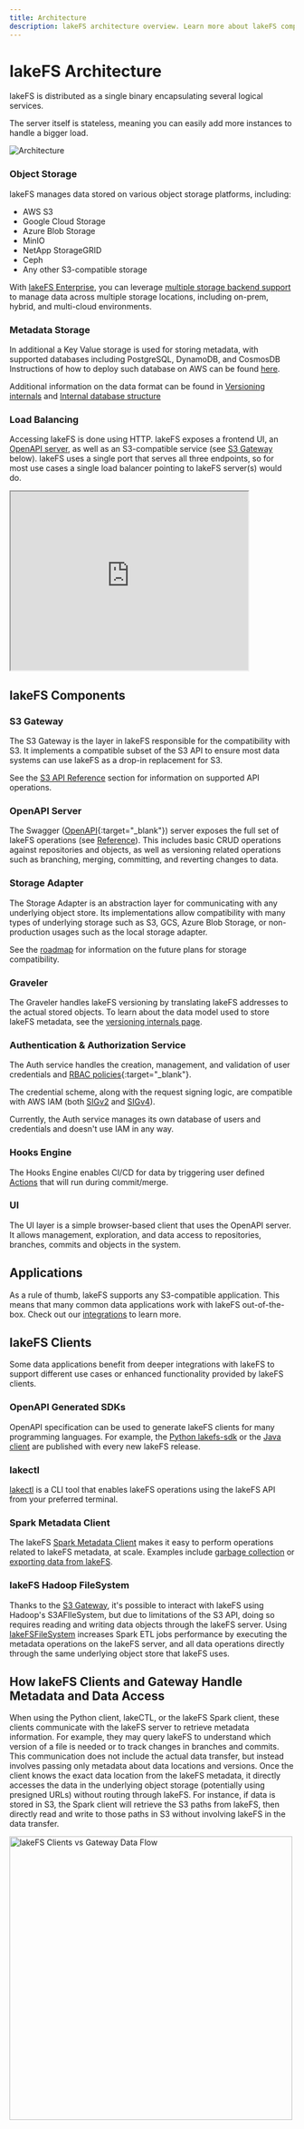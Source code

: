 ```yaml
---
title: Architecture
description: lakeFS architecture overview. Learn more about lakeFS components, including its S3 API gateway.
---
```

# lakeFS Architecture

lakeFS is distributed as a single binary encapsulating several logical services.

The server itself is stateless, meaning you can easily add more instances to handle a bigger load.

![Architecture](/assets/img/architecture.png)



### Object Storage

lakeFS manages data stored on various object storage platforms, including: 

- AWS S3
- Google Cloud Storage
- Azure Blob Storage
- MinIO
- NetApp StorageGRID
- Ceph
- Any other S3-compatible storage

With [lakeFS Enterprise](../enterprise), you can leverage [multiple storage backend support](../howto/multiple-storage-backends.md)
to manage data across multiple storage locations, including on-prem, hybrid, and multi-cloud environments.

### Metadata Storage

In additional a Key Value storage is used for storing metadata, with supported databases including PostgreSQL, DynamoDB, and CosmosDB Instructions of how to deploy such database on AWS can be found [here][dynamodb-permissions].

Additional information on the data format can be found in [Versioning internals](./how/versioning-internals.md) and [Internal database structure](./how/kv.md)

### Load Balancing

Accessing lakeFS is done using HTTP.
lakeFS exposes a frontend UI, an [OpenAPI server](#openapi-server), as well as an S3-compatible service (see [S3 Gateway](#s3-gateway) below).
lakeFS uses a single port that serves all three endpoints, so for most use cases a single load balancer pointing
to lakeFS server(s) would do.

<iframe width="420" height="315" src="https://www.youtube.com/embed/1vNQXFceFx4"></iframe>

## lakeFS Components

### S3 Gateway

The S3 Gateway is the layer in lakeFS responsible for the compatibility with S3. It implements a compatible subset of the S3 API to ensure most data systems can use lakeFS as a drop-in replacement for S3.

See the [S3 API Reference](/reference/s3/) section for information on supported API operations.

### OpenAPI Server

The Swagger ([OpenAPI](https://swagger.io/docs/specification/basic-structure/){:target="_blank"}) server exposes the full set of lakeFS operations (see [Reference](/reference/api/)). This includes basic CRUD operations against repositories and objects, as well as versioning related operations such as branching, merging, committing, and reverting changes to data.

### Storage Adapter

The Storage Adapter is an abstraction layer for communicating with any underlying object store. 
Its implementations allow compatibility with many types of underlying storage such as S3, GCS, Azure Blob Storage, or non-production usages such as the local storage adapter.

See the [roadmap][roadmap] for information on the future plans for storage compatibility. 

### Graveler

The Graveler handles lakeFS versioning by translating lakeFS addresses to the actual stored objects.
To learn about the data model used to store lakeFS metadata, see the [versioning internals page](/understand/how/versioning-internals/).

### Authentication & Authorization Service

The Auth service handles the creation, management, and validation of user credentials and [RBAC policies](https://en.wikipedia.org/wiki/Role-based_access_control){:target="_blank"}.

The credential scheme, along with the request signing logic, are compatible with AWS IAM (both [SIGv2](https://docs.aws.amazon.com/general/latest/gr/signature-version-2.html) and [SIGv4](https://docs.aws.amazon.com/general/latest/gr/signature-version-4.html)).

Currently, the Auth service manages its own database of users and credentials and doesn't use IAM in any way. 

### Hooks Engine

The Hooks Engine enables CI/CD for data by triggering user defined [Actions][data-quality-gates] that will run during commit/merge. 

### UI

The UI layer is a simple browser-based client that uses the OpenAPI server. It allows management, exploration, and data access to repositories, branches, commits and objects in the system.

## Applications

As a rule of thumb, lakeFS supports any S3-compatible application. This means that many common data applications work with lakeFS out-of-the-box.
Check out our [integrations](/integrations/index/) to learn more.

## lakeFS Clients

Some data applications benefit from deeper integrations with lakeFS to support different use cases or enhanced functionality provided by lakeFS clients.

### OpenAPI Generated SDKs

OpenAPI specification can be used to generate lakeFS clients for many programming languages.
For example, the [Python lakefs-sdk](https://pypi.org/project/lakefs-sdk/) or the [Java client](https://central.sonatype.com/artifact/io.lakefs/api-client) are published with every new lakeFS release.

### lakectl

[lakectl](/reference/cli/) is a CLI tool that enables lakeFS operations using the lakeFS API from your preferred terminal.

### Spark Metadata Client

The lakeFS [Spark Metadata Client](/reference/spark-client/) makes it easy to perform
operations related to lakeFS metadata, at scale. Examples include [garbage collection](/howto/garbage-collection/index/) or [exporting data from lakeFS](/howto/export/).

### lakeFS Hadoop FileSystem

Thanks to the [S3 Gateway](#s3-gateway), it's possible to interact with lakeFS using Hadoop's S3AFIleSystem, 
but due to limitations of the S3 API, doing so requires reading and writing data objects through the lakeFS server.
Using [lakeFSFileSystem][hadoopfs] increases Spark ETL jobs performance by executing the metadata operations on the lakeFS server,
and all data operations directly through the same underlying object store that lakeFS uses.


## How lakeFS Clients and Gateway Handle Metadata and Data Access


When using the Python client, lakeCTL, or the lakeFS Spark client, these clients communicate with the lakeFS server to retrieve metadata information. For example, they may query lakeFS to understand which version of a file is needed or to track changes in branches and commits. This communication does not include the actual data transfer, but instead involves passing only metadata about data locations and versions.
Once the client knows the exact data location from the lakeFS metadata, it directly accesses the data in the underlying object storage (potentially using presigned URLs) without routing through lakeFS. For instance, if data is stored in S3, the Spark client will retrieve the S3 paths from lakeFS, then directly read and write to those paths in S3 without involving lakeFS in the data transfer.

<img src="/assets/img/s3gatewayvsclientdataflow.png" alt="lakeFS Clients vs Gateway Data Flow" width="500px"/>


[data-quality-gates]:  /understand/use_cases/cicd_for_data/#using-hooks-as-data-quality-gates
[dynamodb-permissions]:  /howto/deploy/aws/#grant-dynamodb-permissions-to-lakefs
[roadmap]:  /project/index/#roadmap
[hadoopfs]:  /integrations/spark/#lakefs-hadoop-filesystem

